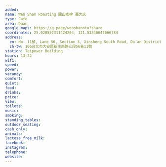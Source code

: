 ```yaml
---
added: 
name: Wen Shan Roasting 聞山咖啡 臺大店
type: Cafe
area: Daan
google_maps: https://g.page/wenshanntu?share
coordinates: 25.020552311424204, 121.53346642666784
address:
  en: No. 11號, Lane 56, Section 3, Xinsheng South Road, Da’an District, Taipei City, 106
  zh-tw: 106台北市大安區新生南路三段56巷11號
station: Taipower Building
hours: 13-22
wifi: 
speed: 
power: 
vacancy: 
comfort: 
quiet: 
food: 
drinks: 
price: 
view: 
toilets: 
music: 
smoking: 
standing_tables: 
outdoor_seating: 
cash_only: 
animals: 
lactose_free_milk: 
facebook: 
instagram: 
telephone: 
website: 
---
```

